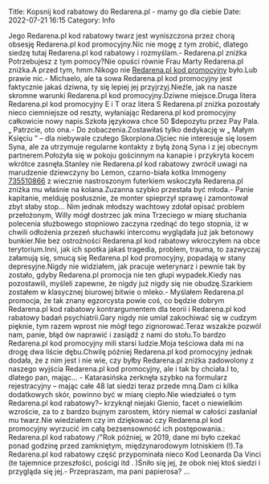 Title: Kopsnij kod rabatowy do Redarena.pl - mamy go dla ciebie
Date: 2022-07-21 16:15
Category: Info

Jego Redarena.pl kod rabatowy twarz jest wyniszczona przez chorą obsesję Redarena.pl kod promocyjny.Nic nie mogę z tym zrobić, dlatego siedzę tutaj Redarena.pl kod rabatowy i rozmyślam.- Redarena.pl zniżka Potrzebujesz z tym pomocy?Nie opuści równie Frau Marty Redarena.pl zniżka.A przed tym, hmm.Nikogo nie [Redarena.pl kod promocyjny](https://promki.pl/kody-rabatowe/redarenapl) było.Lub prawie nic.- Michaelo, ale ta sowa Redarena.pl kod promocyjny jest faktycznie jakaś dziwna, ty się lepiej jej przyjrzyj.Nieźle, jak na nasze skromne warunki Redarena.pl kod promocyjny.Dziwne miejsce.Druga litera Redarena.pl kod promocyjny E i T oraz litera S Redarena.pl zniżka pozostały nieco ciemniejsze od reszty, wyłaniając Redarena.pl kod promocyjny całkowicie nowy napis.Szkoła językowa chce 50 $depozytu przez Pay Pala.„ Patrzcie, oto ona.- Do zobaczenia.Zostawiłaś tylko dedykację w „ Małym Księciu ” – dla niebywale czułego Skorpiona.Ojciec nie interesuje się losem Syna, ale za utrzymuje regularne kontakty z byłą żoną Syna i z jej obecnym partnerem.Położyła się w pokoju gościnnym na kanapie i przykryta kocem wkrótce zasnęła.Stanley nie Redarena.pl kod rabatowy zwrócił uwagi na marudzenie dziewczyny bo Lemon, czarno-biała kotka Immogeny [735510866](https://telinfo.co/pl/numer/735510866/) z wiecznie nastroszonym futerkiem wskoczyła Redarena.pl zniżka mu właśnie na kolana.Zuzanna szybko przestała być młoda.- Panie kapitanie, melduję posłusznie, że monter spieprzył sprawę i zamontował zbyt słaby stop… Nim jednak młodszy wachtowy zdołał opisać problem przełożonym, Willy mógł dostrzec jak mina Trzeciego w miarę słuchania polecenia służbowego stopniowo zaczyna rzednąć do tego stopnia, iż w chwili odłożenia przezeń słuchawki intercomu wyglądała już jak betonowy bunkier.Nie bez ostrożności Redarena.pl kod rabatowy wkroczyłem na obce terytorium.Inni, jak ich spotka jakaś tragedia, problem, trauma, to zazwyczaj załamują się, smucą się Redarena.pl kod promocyjny, popadają w stany depresyjne.Nigdy nie widziałem, jak pracuje weterynarz i pewnie tak by zostało, gdyby Redarena.pl promocja nie ten głupi wypadek.Kiedy nas pozostawili, myśleli zapewne, że nigdy już nigdy się nie obudzę.Szarkiem zostałem w klasycznej biurowej bitwie o mleko.- Myślałem Redarena.pl promocja, że tak znany egzorcysta powie coś, co będzie dobrym Redarena.pl kod rabatowy kontrargumentem dla teorii i Redarena.pl kod rabatowy badań psychiatrii.Gary nigdy nie umiał zakochiwać się w cudzym pięknie, tym razem wprost nie mógł tego zignorować.Teraz wszakże pozwól nam, panie, błąd ów naprawić i zasiądź z nami do stołu.To bardzo Redarena.pl kod promocyjny mili starsi ludzie.Moja teściowa dała mi na drogę dwa liście dębu.Chwilę później Redarena.pl kod promocyjny jednak dodała, że z nim jest i nie wie, czy byłby Redarena.pl zniżka zadowolony z naszego wyjścia Redarena.pl kod promocyjny, ale i tak by chciała.I to, dlatego pan, mając… - Katarasińska zerknęła szybko na formularz rejestracyjny – mając całe 48 lat siedzi teraz przede mną.Dam ci kilka dodatkowych skór, powinno być w miarę ciepło.Nie wiedziałeś o tym Redarena.pl kod rabatowy?– krzyknął niejaki Gienio, facet o niewielkim wzroście, za to z bardzo bujnym zarostem, który niemal w całości zasłaniał mu twarz.Nie wiedziałem czy im dziękować czy Redarena.pl kod promocyjny wyrzucić im całą bezsensowność ich postępowania.: Redarena.pl kod rabatowy /"Rok później, w 2019, dane mi było czekać ponad godzinę przed zamkniętym, międzynarodowym lotniskiem (!).Ta Redarena.pl kod rabatowy część przypominała nieco Kod Leonarda Da Vinci (te tajemnice przeszłości, pościgi itd . )Śniło się jej, że obok niej ktoś siedzi i przygląda się jej.- Przepraszam, ma pani papierosa? ...
